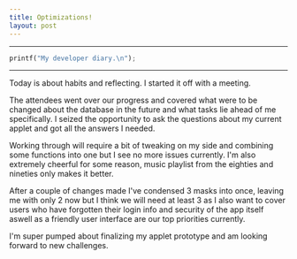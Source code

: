 ```yaml
---
title: Optimizations!
layout: post
---
```




***
```python
printf("My developer diary.\n");
```
***

Today is about habits and reflecting. I started it off with a meeting. 

The attendees went over our progress and covered what were to be changed about the database in the future and what tasks lie ahead of me specifically. I seized the opportunity to ask the questions about my current applet and got all the answers I needed. 

Working through will require a bit of tweaking on my side and combining some functions into one but I see no more issues currently. I'm also extremely cheerful for some reason, music playlist from the eighties and nineties only makes it better. 

After a couple of changes made I've condensed 3 masks into once, leaving me with only 2 now but I think we will need at least 3 as I also want to cover users who have forgotten their login info and security of the app itself aswell as a friendly user interface are our top priorities currently.

I'm super pumped about finalizing my applet prototype and am looking forward to new challenges.
